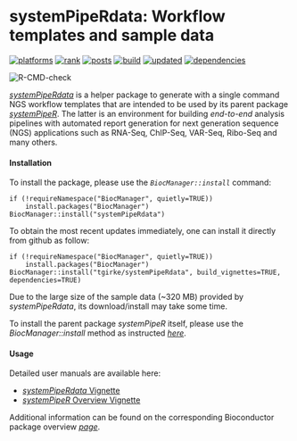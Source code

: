 
# systemPipeRdata: Workflow templates and sample data 

[![platforms](http://www.bioconductor.org/images/shields/availability/all.svg)](http://www.bioconductor.org/packages/devel/data/experiment/html/systemPipeRdata.html#archives)
[![rank](http://www.bioconductor.org/shields/downloads/devel/systemPipeRdata.svg)](http://bioconductor.org/packages/stats/data-experiment/systemPipeRdata/)
[![posts](http://www.bioconductor.org/shields/posts/systemPipeRdata.svg)](https://support.bioconductor.org/t/systempiperdata/)
[![build](http://www.bioconductor.org/shields/build/devel/data-experiment/systemPipeRdata.svg)](http://bioconductor.org/checkResults/devel/data-experiment-LATEST/systemPipeRdata/)
[![updated](http://www.bioconductor.org/shields/lastcommit/devel/data-experiment/systemPipeRdata.svg)](http://bioconductor.org/checkResults/devel/data-experiment-LATEST/systemPipeRdata/)
[![dependencies](http://www.bioconductor.org/shields/dependencies/devel/systemPipeRdata.svg)](http://www.bioconductor.org/packages/devel/data/experiment/html/systemPipeRdata.html#since)

![R-CMD-check](https://github.com/tgirke/systemPipeRdata/workflows/R-CMD-check/badge.svg)

[_systemPipeRdata_](http://bioconductor.org/packages/devel/systemPipeRdata) is a helper 
package to generate with a single command NGS workflow templates that are intended to
be used by its parent package [_systemPipeR_](http://www.bioconductor.org/packages/devel/bioc/html/systemPipeR.html). 
The latter is an environment for building *end-to-end* analysis pipelines with
automated report generation for next generation sequence (NGS) applications
such as RNA-Seq, ChIP-Seq, VAR-Seq, Ribo-Seq and many others. 

#### Installation 

To install the package, please use the _`BiocManager::install`_ command:
```
if (!requireNamespace("BiocManager", quietly=TRUE))
    install.packages("BiocManager")
BiocManager::install("systemPipeRdata")
```

To obtain the most recent updates immediately, one can install it directly from
github as follow:
```
if (!requireNamespace("BiocManager", quietly=TRUE))
    install.packages("BiocManager")
BiocManager::install("tgirke/systemPipeRdata", build_vignettes=TRUE, dependencies=TRUE)
```

Due to the large size of the sample data (~320 MB) provided by _systemPipeRdata_, its download/install may take some time.

To install the parent package _systemPipeR_ itself, please use the _BiocManager::install_ method as instructed
[_here_](http://www.bioconductor.org/packages/devel/bioc/html/systemPipeR.html).

#### Usage

Detailed user manuals are available here: 

+ [_systemPipeRdata_ Vignette](http://www.bioconductor.org/packages/devel/data/experiment/vignettes/systemPipeRdata/inst/doc/systemPipeRdata.html)
+ [_systemPipeR_ Overview Vignette](http://www.bioconductor.org/packages/devel/bioc/vignettes/systemPipeR/inst/doc/systemPipeR.html)

Additional information can be found on the corresponding Bioconductor package overview 
[_page_](http://www.bioconductor.org/packages/devel/bioc/html/systemPipeR.html).
